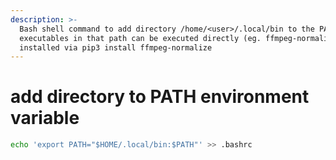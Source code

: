 ```yaml
---
description: >-
  Bash shell command to add directory /home/<user>/.local/bin to the PATH so
  executables in that path can be executed directly (eg. ffmpeg-normalize
  installed via pip3 install ffmpeg-normalize
---
```


# add directory to PATH environment variable

``` bash
echo 'export PATH="$HOME/.local/bin:$PATH"' >> .bashrc
```
